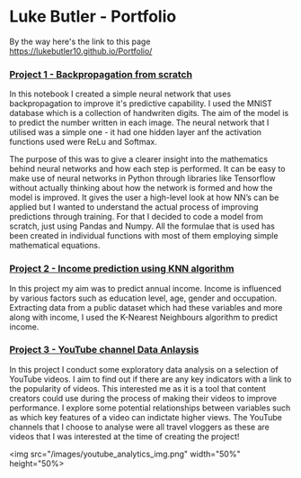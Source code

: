 # Luke Butler - Portfolio

By the way here's the link to this page https://lukebutler10.github.io/Portfolio/

### [Project 1 - Backpropagation from scratch](https://github.com/lukebutler10/backpropagation_from_scratch/tree/master)

In this notebook I created a simple neural network that uses backpropagation to improve it's predictive capability. I used the MNIST database which is a collection of handwriten digits. The aim of the model is to predict the number written in each image. The neural network that I utilised was a simple one - it had one hidden layer anf the activation functions used were ReLu and Softmax. 

The purpose of this was to give a clearer insight into the mathematics behind neural networks and how each step is performed. It can be easy to make use of neural networks in Python through libraries like Tensorflow without actually thinking about how the network is formed and how the model is improved. It gives the user a high-level look at how NN’s can be applied but I wanted to understand the actual process of improving predictions through training. For that I decided to code a model from scratch, just using Pandas and Numpy. All the formulae that is used has been created in individual functions with most of them employing simple mathematical equations.


### [Project 2 - Income prediction using KNN algorithm](https://github.com/lukebutler10/KNN_Income_Prediction)

In this project my aim was to predict annual income. Income is influenced by various factors such as education level, age, gender and occupation. Extracting data from a public dataset which had these variables and more along with income, I used the K-Nearest Neighbours algorithm to predict income.


### [Project 3 - YouTube channel Data Anlaysis](https://github.com/lukebutler10/youtube_data_analysis)

In this project I conduct some exploratory data analysis on a selection of YouTube videos. I aim to find out if there are any key indicators with a link to the popularity of videos. This interested me as it is a tool that content creators could use during the process of making their videos to improve performance. I explore some potential relationships between variables such as which key features of a video can indictate higher views. The YouTube channels that I choose to analyse were all travel vloggers as these are videos that I was interested at the time of creating the project!

<img src="/images/youtube_analytics_img.png"  width="50%" height="50%>


